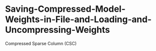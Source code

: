# Saving-Compressed-Model-Weights-in-File-and-Loading-and-Uncompressing-Weights
Compressed Sparse Column (CSC)
